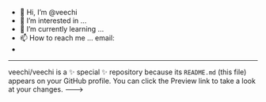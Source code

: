 - 👋 Hi, I’m @veechi
- 👀 I’m interested in ...
- 🌱 I’m currently learning ... 
- 📫 How to reach me ... email: 
- 
---
veechi/veechi is a ✨ special ✨ repository because its `README.md` (this file) appears on your GitHub profile.
You can click the Preview link to take a look at your changes.
--->
